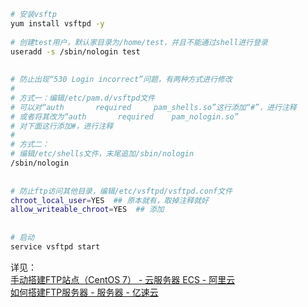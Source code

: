 ```bash
# 安装vsftp
yum install vsftpd -y
 
# 创建test用户，默认家目录为/home/test，并且不能通过shell进行登录
useradd -s /sbin/nologin test
 
 
# 防止出现“530 Login incorrect”问题，有两种方式进行修改
#
# 方式一：编辑/etc/pam.d/vsftpd文件
# 可以对“auth       required     pam_shells.so”这行添加“#”，进行注释
# 或者将其改为“auth       required    pam_nologin.so”
# 对下面这行添加#，进行注释
#
# 方式二：
# 编辑/etc/shells文件，末尾追加/sbin/nologin
/sbin/nologin
 
 
# 防止ftp访问其他目录，编辑/etc/vsftpd/vsftpd.conf文件
chroot_local_user=YES  ## 原本就有，取掉注释就好
allow_writeable_chroot=YES  ## 添加
 
 
# 启动
service vsftpd start
```

详见：  
[手动搭建FTP站点（CentOS 7） - 云服务器 ECS - 阿里云](https://help.aliyun.com/document_detail/92048.html)  
[如何搭建FTP服务器 - 服务器 - 亿速云](https://www.yisu.com/zixun/164857.html)  
